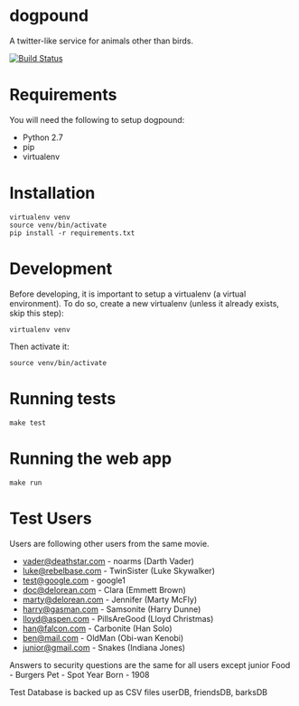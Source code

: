 dogpound
========
A twitter-like service for animals other than birds.

[![Build Status](http://crunkcastle.noip.me:8080/buildStatus/icon?job=dogpound)](http://crunkcastle.noip.me:8080/job/dogpound/)


Requirements
============
You will need the following to setup dogpound:
- Python 2.7
- pip
- virtualenv


Installation
============
```
virtualenv venv
source venv/bin/activate
pip install -r requirements.txt
```

Development
===========
Before developing, it is important to setup a virtualenv (a virtual environment). To do so, create a new virtualenv (unless it already exists, skip this step):
```
virtualenv venv
```
Then activate it:
```
source venv/bin/activate
```

Running tests
=============
```
make test
```

Running the web app
===================
```
make run
```



Test Users
==========
Users are following other users from the same movie.

- vader@deathstar.com - noarms (Darth Vader)
- luke@rebelbase.com - TwinSister (Luke Skywalker)
- test@google.com - google1
- doc@delorean.com - Clara (Emmett Brown)
- marty@delorean.com - Jennifer (Marty McFly)
- harry@gasman.com - Samsonite (Harry Dunne)
- lloyd@aspen.com - PillsAreGood (Lloyd Christmas)
- han@falcon.com - Carbonite (Han Solo)
- ben@mail.com - OldMan (Obi-wan Kenobi)
- junior@gmail.com - Snakes (Indiana Jones)

Answers to security questions are the same for all users except junior
Food - Burgers
Pet - Spot
Year Born - 1908

Test Database is backed up as CSV files userDB, friendsDB, barksDB